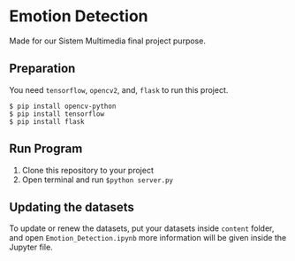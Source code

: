 # Emotion Detection

Made for our Sistem Multimedia final project purpose.

## Preparation

You need `tensorflow`, `opencv2`, and, `flask` to run this project.
```
$ pip install opencv-python
$ pip install tensorflow
$ pip install flask
```

## Run Program

1. Clone this repository to your project
2. Open terminal and run `$python server.py`

## Updating the datasets

To update or renew the datasets, put your datasets inside `content` folder, and open `Emotion_Detection.ipynb` more information will be given inside the Jupyter file.
